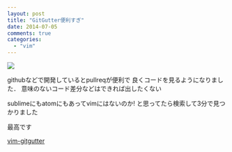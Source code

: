 ```yaml
---
layout: post
title: "GitGutter便利すぎ"
date: 2014-07-05
comments: true
categories:
  - "vim"
---
```


<img class="u-max-full-width" src="http://i.gyazo.com/9dda194e4854fcbe6f09e39c99f91273.png" >

githubなどで開発しているとpullreqが便利で
良くコードを見るようになりました．
意味のないコード差分などはできれば出したくない

sublimeにもatomにもあってvimにはないのか!
と思ってたら検索して3分で見つかりました

最高です

[vim-gitgutter](https://github.com/airblade/vim-gitgutter)
